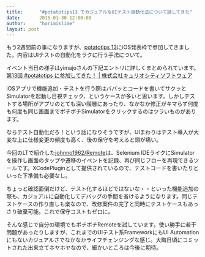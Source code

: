 ```yaml
---
title:      "#potatotips13 でカジュアルなUIテスト自動化法について話してきた"
date:       2015-01-30 12:00:00
author:     "horimislime"
layout: post
---
```


もう2週間前の事になりますが、[potatotips 13](https://github.com/potatotips/potatotips/wiki/potatotips-13)にiOS発表枠で参加してきました。内容はUIテストの自動化をラクに行う手法について。

イベント当日の様子はyimajoさんの下記エントリに詳しくまとめられています。
[第13回 #potatotips に参加してきた！ | 株式会社キュリオシティソフトウェア](http://curiosity.co.jp/potatotips13/)

<script async class="speakerdeck-embed" data-id="970334407ed2013259f22ed1d5d39548" data-ratio="1.77777777777778" src="//speakerdeck.com/assets/embed.js"></script>

iOSアプリで機能追加・テストを行う際はババッとコードを書いてサクッとSimulatorを起動し目視チェック、というケースが多いと思います。しかしテストする場所がアプリのとても深い階層にあったり、なかなか修正がキマらず何度も何度も同じ画面までポチポチSimulatorをクリックするのはツラいものがあります。

ならテスト自動化だろ！という話になりそうですが、UIまわりはテスト導入が大変な上に仕様変更の頻度も高く、後の保守を考えると頭が痛い。

今回のLTで紹介した[johnno1962/Remote](https://github.com/johnno1962/Remote)は、Selenium IDEライクにSimulatorを操作し画面のタップや遷移のイベントを記録、再び同じフローを再現できるツールです。XCodePluginとして提供されているので、テストコードを書いたりといった下準備も必要なし。

ちょっと確認面倒だけど、テスト化するほどではないな・・といった機能追加の際も、カジュアルに自動化してデバッグの手間を省けるようになります。同じテストケースの作り直しも楽なので、改修案件の完了と同時にテストケースもあっさり破棄可能。これで保守コストもゼロに。

そんな感じで自分の環境でもボチボチRemoteを試しています。使い勝手に若干問題があったりしますが、これまでのUIテスト系FrameworkにもUI Automationにもないカジュアルさでなかなかライフチェンジングな感じ。大晦日頃にコミットされた出来立てホヤホヤなので、細かいところは今後に期待。
